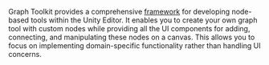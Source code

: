 Graph Toolkit provides a comprehensive [framework](glossary.md#framework) for developing node-based tools within the Unity Editor. It enables you to create your own graph tool with custom nodes while providing all the UI components for adding, connecting, and manipulating these nodes on a canvas. This allows you to focus on implementing domain-specific functionality rather than handling UI concerns.
